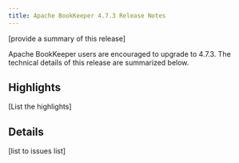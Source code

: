 ```yaml
---
title: Apache BookKeeper 4.7.3 Release Notes
---
```


[provide a summary of this release]

Apache BookKeeper users are encouraged to upgrade to 4.7.3. The technical details of this release are summarized
below.

## Highlights

[List the highlights]

## Details

[list to issues list]

